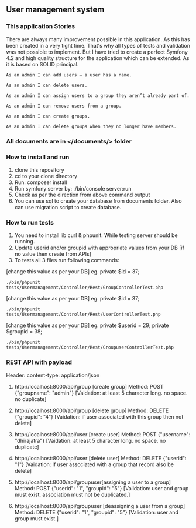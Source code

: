 ## User management system
###   This application Stories

There are always many improvement possible in this application. As this has been created in a very tight time.
That's why all types of tests and validation was not possible to implement.
But I have tried to create a perfect Symfony 4.2 and high quality structure for the application which can be extended. As it is based on SOLID principal.

   `As an admin I can add users — a user has a name.`

   `As an admin I can delete users.`

   `As an admin I can assign users to a group they aren’t already part of.`

   `As an admin I can remove users from a group.`

   `As an admin I can create groups.`

   `As an admin I can delete groups when they no longer have members.`

### All documents are in </documents/> folder

### How to install and run

1. clone this repository
2. cd to your clone directory
3. Run: composer install
4. Run symfony server by: ./bin/console server:run
5. Check as per the direction from above command output
6. You can use sql to create your database from documents folder. Also can use migration script to create database.

### How to run tests

1. You need to install lib curl & phpunit. While testing server should be running.
2. Update userid and/or groupid with appropriate values from your DB [if no value then create from APIs]
3. To tests all 3 files run following commands:

[change this value as per your DB] eg. private $id = 37;

`./bin/phpunit tests/Usermanagement/Controller/Rest/GroupControllerTest.php`

[change this value as per your DB] eg. private $id = 37;

`./bin/phpunit tests/Usermanagement/Controller/Rest/UserControllerTest.php`

[change this value as per your DB] eg. private $userid = 29;
private $groupid = 38;

`./bin/phpunit tests/Usermanagement/Controller/Rest/GroupuserControllerTest.php`

### REST API with payload
Header: content-type: application/json

1.	http://localhost:8000/api/group [create group]
	Method: POST
	{"groupname": "admin"}
	[Vaidation: at least 5 character long. no space. no duplicate]

2.	http://localhost:8000/api/group [delete group]
	Method: DELETE
	{"groupid": "4"}
	[Vaidation: if user associated with this group then not delete]

3.	http://localhost:8000/api/user [create user]
	Method: POST
	{"username": "dhirajatra"}
	[Vaidation: at least 5 character long. no space. no duplicate]

4.	http://localhost:8000/api/user [delete user]
	Method: DELETE
	{"userid": "1"}
	[Vaidation: if user associated with a group that record also be delete]

5.	http://localhost:8000/api/groupuser[assigning a user to a group]
	Method: POST
	{"userid": "1", "groupid": "5"}
	[Validation: user and group must exist. association must not be duplicated.]

6.	http://localhost:8000/api/groupuser  [deassigning a user from a group]
	Method: DELETE
	{"userid": "1", "groupid": "5"}
	[Validation: user and group must exist.]






